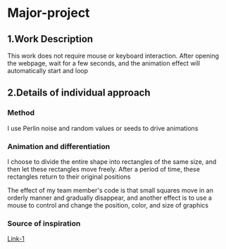 # Major-project

## 1.Work Description
This work does not require mouse or keyboard interaction. After opening the webpage, wait for a few seconds, and the animation effect will automatically start and loop

## 2.Details of individual approach

### Method
I use Perlin noise and random values or seeds to drive animations

### Animation and differentiation
I choose to divide the entire shape into rectangles of the same size, and then let these rectangles move freely. After a period of time, these rectangles return to their original positions

The effect of my team member's code is that small squares move in an orderly manner and gradually disappear, and another effect is to use a mouse to control and change the position, color, and size of graphics

### Source of inspiration
[Link-1](https://reas.com/youtube/)